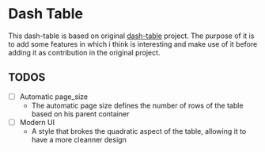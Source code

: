 # Dash Table

This dash-table is based on original [dash-table](https://github.com/plotly/dash-table) project.
The purpose of it is to add some features in which i think is interesting and make use of it before adding it as contribution in the original project.

## TODOS
- [ ] Automatic page_size
    - The automatic page size defines the number of rows of the table based on his parent container
- [ ] Modern UI
    - A style that brokes the quadratic aspect of the table, allowing it to have a more cleanner design